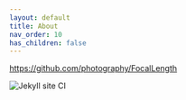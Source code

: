 ```yaml
---
layout: default
title: About
nav_order: 10
has_children: false
---
```


https://github.com/photography/FocalLength

![Jekyll site CI](https://github.com/photography/FocalLength/workflows/Jekyll%20site%20CI/badge.svg)
